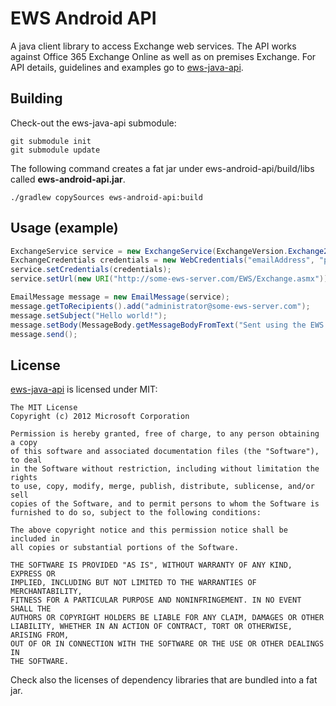 EWS Android API
===============

A java client library to access Exchange web services. The API works against Office 365 Exchange Online as well as on premises Exchange.
For API details, guidelines and examples go to [ews-java-api][ews-java-url].

Building
--------

Check-out the ews-java-api submodule:

```
git submodule init
git submodule update
```

The following command creates a fat jar under ews-android-api/build/libs called **ews-android-api.jar**.

```
./gradlew copySources ews-android-api:build
```

Usage (example)
---------------

```java
ExchangeService service = new ExchangeService(ExchangeVersion.Exchange2010_SP2);
ExchangeCredentials credentials = new WebCredentials("emailAddress", "password");
service.setCredentials(credentials);
service.setUrl(new URI("http://some-ews-server.com/EWS/Exchange.asmx"));

EmailMessage message = new EmailMessage(service);
message.getToRecipients().add("administrator@some-ews-server.com");
message.setSubject("Hello world!");
message.setBody(MessageBody.getMessageBodyFromText("Sent using the EWS Android API."));
message.send();
```

License
-------
[ews-java-api][ews-java-license] is licensed under MIT:

    The MIT License
    Copyright (c) 2012 Microsoft Corporation
    
    Permission is hereby granted, free of charge, to any person obtaining a copy
    of this software and associated documentation files (the "Software"), to deal
    in the Software without restriction, including without limitation the rights
    to use, copy, modify, merge, publish, distribute, sublicense, and/or sell
    copies of the Software, and to permit persons to whom the Software is
    furnished to do so, subject to the following conditions:
    
    The above copyright notice and this permission notice shall be included in
    all copies or substantial portions of the Software.
    
    THE SOFTWARE IS PROVIDED "AS IS", WITHOUT WARRANTY OF ANY KIND, EXPRESS OR
    IMPLIED, INCLUDING BUT NOT LIMITED TO THE WARRANTIES OF MERCHANTABILITY,
    FITNESS FOR A PARTICULAR PURPOSE AND NONINFRINGEMENT. IN NO EVENT SHALL THE
    AUTHORS OR COPYRIGHT HOLDERS BE LIABLE FOR ANY CLAIM, DAMAGES OR OTHER
    LIABILITY, WHETHER IN AN ACTION OF CONTRACT, TORT OR OTHERWISE, ARISING FROM,
    OUT OF OR IN CONNECTION WITH THE SOFTWARE OR THE USE OR OTHER DEALINGS IN
    THE SOFTWARE.

Check also the licenses of dependency libraries that are bundled into a fat jar.

 [ews-java-url]: https://github.com/OfficeDev/ews-java-api
 [ews-java-license]: https://github.com/OfficeDev/ews-java-api/blob/master/license.txt
